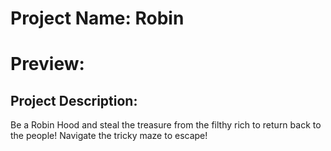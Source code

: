 # Project Name: Robin 
# Preview: 
[logo]: https://github.com/marijatomevska/robin/blob/main/Preview.png

## Project Description: 
Be a Robin Hood and steal the treasure from the filthy rich to return back to the people!
Navigate the tricky maze to escape!
